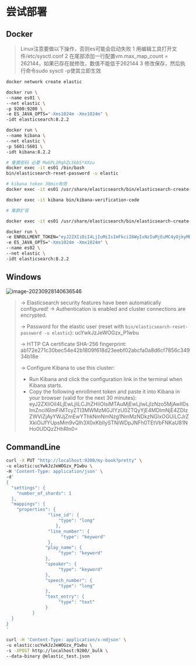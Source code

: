 # 尝试部署

## Docker

>Linux注意要做以下操作，否则es可能会启动失败
>1 用编辑工具打开文件/etc/sysctl.conf
>2 在尾部添加一行配置vm.max_map_count = 262144，如果已存在就修改，数值不能低于262144
>3 修改保存，然后执行命令sudo sysctl -p使其立即生效



```bash
docker network create elastic

docker run \
--name es01 \
--net elastic \
-p 9200:9200 \
-e ES_JAVA_OPTS="-Xms1024m -Xmx1024m" \
-idt elasticsearch:8.2.2

docker run \
--name kibana \
--net elastic \
-p 5601:5601 \
-idt kibana:8.2.2

# 重置密码 必要 MwGPL2RqhZLSbbS*XXzu
docker exec -it es01 /bin/bash
bin/elasticsearch-reset-password -u elastic	

# kibana token 30min有效
docker exec -it es01 /usr/share/elasticsearch/bin/elasticsearch-create-enrollment-token -s kibana	

docker exec -it kibana bin/kibana-verification-code

# 集群扩容

docker exec -it es01 /usr/share/elasticsearch/bin/elasticsearch-create-enrollment-token -s node

docker run \
-e ENROLLMENT_TOKEN="eyJ2ZXIiOiI4LjIuMiIsImFkciI6WyIxNzIuMjEuMC4yOjkyMDAiXSwiZmdyIjoiZTAxNjg0MWMzODRiYmEzZjc3YTZjZjNhNDQ4NGRkOTI0YTMzNjA2MmJjNGE1NDhlYTRjZWUyYTM1MzcwZWM1OSIsImtleSI6Im82dFQyb29CallwUXJpX0owVW8tOm9nVDdkbTNYUkhLQng5R28zNmQ4Q0EifQ==" \
-e ES_JAVA_OPTS="-Xms1024m -Xmx1024m" \
--name es02 \
--net elastic \
-idt elasticsearch:8.2.2
```

## Windows

![image-20230928140636546](https://cdn.jsdelivr.net/gh/wang-jie-2020/images/image-20230928140636546.png)

>-> Elasticsearch security features have been automatically configured!
>-> Authentication is enabled and cluster connections are encrypted.
>
>->  Password for the elastic user (reset with `bin/elasticsearch-reset-password -u elastic`):
>  ucYwkJzJeWOGzx_P1wbu
>
>->  HTTP CA certificate SHA-256 fingerprint:
>  ab172e271c30bec54e42b1809f618d23eebf02abcfa0a8d6cf7856c34934b18e
>
>->  Configure Kibana to use this cluster:
>* Run Kibana and click the configuration link in the terminal when Kibana starts.
>* Copy the following enrollment token and paste it into Kibana in your browser (valid for the next 30 minutes):
>  eyJ2ZXIiOiI4LjEwLjIiLCJhZHIiOlsiMTAuMjEwLjIwLjIzNzo5MjAwIl0sImZnciI6ImFiMTcyZTI3MWMzMGJlYzU0ZTQyYjE4MDlmNjE4ZDIzZWViZjAyYWJjZmEwYThkNmNmNzg1NmMzNDkzNGIxOGUiLCJrZXkiOiJfYUpsMm9vQlh3X0xKblIySTNiWDpJNFh0TEtVbFNKaU81NHo0UDQzZHhRIn0=

## CommandLine

```bash
curl -X PUT "http://localhost:9200/my-book?pretty" \
-u elastic:ucYwkJzJeWOGzx_P1wbu \
-H 'Content-Type: application/json' \
-d'
{
  "settings": {
    "number_of_shards": 1
  },
  "mappings": {
    "properties": {
                "line_id": {
                    "type": "long"
                   },
                "line_number": {
                     "type": "keyword"
                },
               "play_name": {
                    "type": "keyword"
               },
               "speaker": {
                    "type": "keyword"
               },
               "speech_number": {
                    "type": "long"
               },
               "text_entry": {
                    "type": "text"
               }
          }
  }
}
'
```

```bash
curl -H 'Content-Type: application/x-ndjson' \
-u elastic:ucYwkJzJeWOGzx_P1wbu \
-s -XPOST http://localhost:9200/_bulk \
--data-binary @elastic_test.json
```











